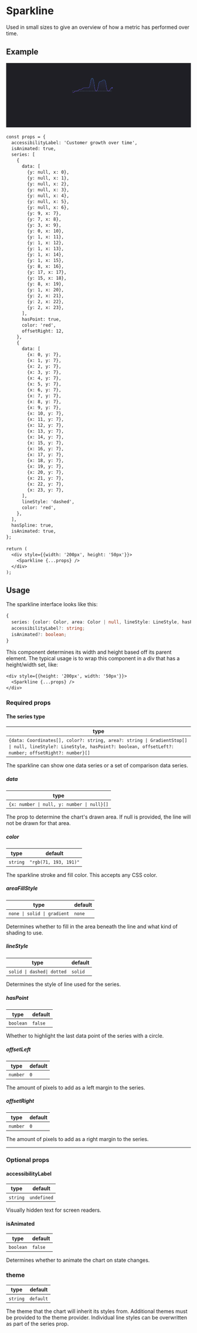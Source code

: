 # Sparkline

Used in small sizes to give an overview of how a metric has performed over time.

## Example

<img src="sparkline.png" alt="Sparkline example image" />

```tsx
const props = {
  accessibilityLabel: 'Customer growth over time',
  isAnimated: true,
  series: [
    {
      data: [
        {y: null, x: 0},
        {y: null, x: 1},
        {y: null, x: 2},
        {y: null, x: 3},
        {y: null, x: 4},
        {y: null, x: 5},
        {y: null, x: 6},
        {y: 9, x: 7},
        {y: 7, x: 8},
        {y: 3, x: 9},
        {y: 0, x: 10},
        {y: 1, x: 11},
        {y: 1, x: 12},
        {y: 1, x: 13},
        {y: 1, x: 14},
        {y: 1, x: 15},
        {y: 8, x: 16},
        {y: 17, x: 17},
        {y: 15, x: 18},
        {y: 8, x: 19},
        {y: 1, x: 20},
        {y: 2, x: 21},
        {y: 2, x: 22},
        {y: 2, x: 23},
      ],
      hasPoint: true,
      color: 'red',
      offsetRight: 12,
    },
    {
      data: [
        {x: 0, y: 7},
        {x: 1, y: 7},
        {x: 2, y: 7},
        {x: 3, y: 7},
        {x: 4, y: 7},
        {x: 5, y: 7},
        {x: 6, y: 7},
        {x: 7, y: 7},
        {x: 8, y: 7},
        {x: 9, y: 7},
        {x: 10, y: 7},
        {x: 11, y: 7},
        {x: 12, y: 7},
        {x: 13, y: 7},
        {x: 14, y: 7},
        {x: 15, y: 7},
        {x: 16, y: 7},
        {x: 17, y: 7},
        {x: 18, y: 7},
        {x: 19, y: 7},
        {x: 20, y: 7},
        {x: 21, y: 7},
        {x: 22, y: 7},
        {x: 23, y: 7},
      ],
      lineStyle: 'dashed',
      color: 'red',
    },
  ],
  hasSpline: true,
  isAnimated: true,
};

return (
  <div style={{width: '200px', height: '50px'}}>
    <Sparkline {...props} />
  </div>
);
```

## Usage

The sparkline interface looks like this:

```typescript
{
  series: {color: Color, area: Color | null, lineStyle: LineStyle, hasPoint: boolean, data: Coordinates[]}[];
  accessibilityLabel?: string;
  isAnimated?: boolean;
}
```

This component determines its width and height based off its parent element. The typical usage is to wrap this component in a div that has a height/width set, like:

```tsx
<div style={{height: '200px', width: '50px'}}>
  <Sparkline {...props} />
</div>
```

### Required props

#### The series type

| type                                                                                                                                                  |
| ----------------------------------------------------------------------------------------------------------------------------------------------------- |
| `{data: Coordinates[], color?: string, area?: string \| GradientStop[] \| null, lineStyle?: LineStyle, hasPoint?: boolean, offsetLeft?: number; offsetRight?: number}[]` |

The sparkline can show one data series or a set of comparison data series.

##### data

| type                                       |
| ------------------------------------------ |
| `{x: number \| null, y: number \| null}[]` |

The prop to determine the chart's drawn area. If null is provided, the line will not be drawn for that area.

##### color

| type    | default     |
| ------- | ----------- |
| `string` | `"rgb(71, 193, 191)"` |

The sparkline stroke and fill color. This accepts any CSS color.

##### areaFillStyle

| type                      | default |
| ------------------------- | ------- |
| `none \| solid \| gradient` | `none`  |

Determines whether to fill in the area beneath the line and what kind of shading to use.

##### lineStyle

| type             | default |
| ---------------- | ------- |
| `solid \| dashed\| dotted` | `solid` |

Determines the style of line used for the series.

##### hasPoint

| type      | default |
| --------- | ------- |
| `boolean` | `false` |

Whether to highlight the last data point of the series with a circle.

##### offsetLeft

| type     | default |
| -------- | ------- |
| `number` | `0`     |

The amount of pixels to add as a left margin to the series.

##### offsetRight

| type     | default |
| -------- | ------- |
| `number` | `0`     |

The amount of pixels to add as a right margin to the series.

---

### Optional props

#### accessibilityLabel

| type     | default     |
| -------- | ----------- |
| `string` | `undefined` |

Visually hidden text for screen readers.

#### isAnimated

| type      | default |
| --------- | ------- |
| `boolean` | `false` |

Determines whether to animate the chart on state changes.

### theme

| type      | default |
| --------- | ------- |
| `string` | `default` |

The theme that the chart will inherit its styles from. Additional themes must be provided to the theme provider. Individual line styles can be overwritten as part of the series prop.
